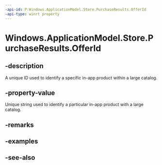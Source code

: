 ----api-id: P:Windows.ApplicationModel.Store.PurchaseResults.OfferId
-api-type: winrt property
---<!-- Property syntaxpublic string OfferId { get; }--># Windows.ApplicationModel.Store.PurchaseResults.OfferId## -descriptionA unique ID used to identify a specific in-app product within a large catalog.## -property-valueUnique string used to identify a particular in-app product with a large catalog.## -remarks## -examples## -see-also